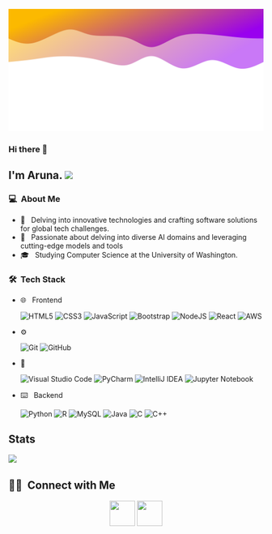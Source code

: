 <img src="myimage.svg"></img> 
### Hi there 👋

## I'm Aruna. <img src="https://user-images.githubusercontent.com/74038190/216649426-0c2ee152-84d8-4707-85c4-27a378d2f78a.gif" width="80" />

  


### 💻 &nbsp;About Me 

- 🤔 &nbsp; Delving into innovative technologies and crafting software solutions for global tech challenges.
- 🥰 &nbsp; Passionate about delving into diverse AI domains and leveraging cutting-edge models and tools
- 🎓 &nbsp; Studying Computer Science at the University of Washington.


### 🛠 &nbsp;Tech Stack

- 🌐 &nbsp; Frontend
  
 	![HTML5](https://img.shields.io/badge/html5-%23E34F26.svg?style=for-the-badge&logo=html5&logoColor=white)
  ![CSS3](https://img.shields.io/badge/css3-%231572B6.svg?style=for-the-badge&logo=css3&logoColor=white)
  ![JavaScript](https://img.shields.io/badge/javascript-%23323330.svg?style=for-the-badge&logo=javascript&logoColor=%23F7DF1E)
  ![Bootstrap](https://img.shields.io/badge/bootstrap-%238511FA.svg?style=for-the-badge&logo=bootstrap&logoColor=white)
  ![NodeJS](https://img.shields.io/badge/node.js-6DA55F?style=for-the-badge&logo=node.js&logoColor=white)
  ![React](https://img.shields.io/badge/react-%2320232a.svg?style=for-the-badge&logo=react&logoColor=%2361DAFB)
  ![AWS](https://img.shields.io/badge/AWS-%23FF9900.svg?style=for-the-badge&logo=amazon-aws&logoColor=white)
  
- ⚙️ &nbsp;
  
  ![Git](https://img.shields.io/badge/git-%23F05033.svg?style=for-the-badge&logo=git&logoColor=white)
  ![GitHub](https://img.shields.io/badge/github-%23121011.svg?style=for-the-badge&logo=github&logoColor=white)

- 🔧 &nbsp;
  
  ![Visual Studio Code](https://img.shields.io/badge/Visual%20Studio%20Code-0078d7.svg?style=for-the-badge&logo=visual-studio-code&logoColor=white)
  ![PyCharm](https://img.shields.io/badge/pycharm-143?style=for-the-badge&logo=pycharm&logoColor=black&color=black&labelColor=green)
  ![IntelliJ IDEA](https://img.shields.io/badge/IntelliJIDEA-000000.svg?style=for-the-badge&logo=intellij-idea&logoColor=white)
  ![Jupyter Notebook](https://img.shields.io/badge/jupyter-%23FA0F00.svg?style=for-the-badge&logo=jupyter&logoColor=white)
 
- ⌨️ &nbsp; Backend
  
  ![Python](https://img.shields.io/badge/python-3670A0?style=for-the-badge&logo=python&logoColor=ffdd54)
  ![R](https://img.shields.io/badge/r-%23276DC3.svg?style=for-the-badge&logo=r&logoColor=white)
  ![MySQL](https://img.shields.io/badge/mysql-4479A1.svg?style=for-the-badge&logo=mysql&logoColor=white)
  ![Java](https://img.shields.io/badge/java-%23ED8B00.svg?style=for-the-badge&logo=openjdk&logoColor=white)
  ![C](https://img.shields.io/badge/c-%2300599C.svg?style=for-the-badge&logo=c&logoColor=white)
  ![C++](https://img.shields.io/badge/c++-%2300599C.svg?style=for-the-badge&logo=c%2B%2B&logoColor=white)
  
## Stats
<p>
<a href="https://github.com/AVS1508">
<!--   <img height="180em" src="https://github-readme-stats.vercel.app/api?username=arunasrivastava&show_icons=true&theme=radical" /> -->
  <img height="180em" src="https://github-readme-stats-eight-theta.vercel.app/api/top-langs/?username=arunasrivastava&theme=radical&layout=compact&exclude_lang=java+r" />
</a>
</p>


##  🤝🏻 &nbsp;Connect with Me

<p align="center">
  <a href="https://www.linkedin.com/in/arunasri"><img src="https://static-00.iconduck.com/assets.00/linkedin-icon-2048x2048-ya5g47j2.png" width="50" height="50"/></a>
  <a href="mailto:arunasrivastava.245@gmail.com"><img src="https://static.vecteezy.com/system/resources/previews/020/964/377/original/gmail-mail-icon-for-web-design-free-png.png" width="50" height="50"/></a>
</p>

<!--
**arunasrivastava/arunasrivastava** is a ✨ _special_ ✨ repository because its `README.md` (this file) appears on your GitHub profile.
